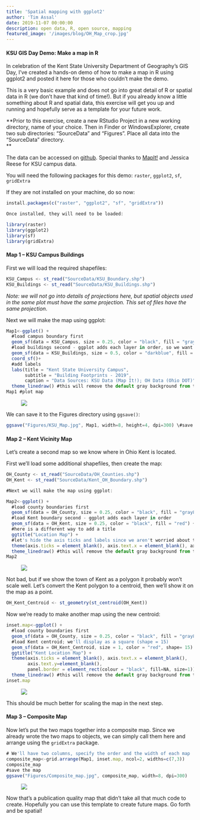 ```yaml
---
title: 'Spatial mapping with ggplot2'
author: 'Tim Assal'
date: 2019-11-07 00:00:00
description: open data, R, open source, mapping
featured_image: '/images/blog/OH_Map_crop.jpg'
---
```


#### KSU GIS Day Demo: Make a map in R

In celebration of the Kent State University Department of Geography’s
GIS Day, I’ve created a hands-on demo of how to make a map in R using
ggplot2 and posted it here for those who couldn’t make the demo.

This is a very basic example and does not go into great detail of R or
spatial data in R (we don’t have that kind of time!). But if you already
know a little something about R and spatial data, this exercise will get
you up and running and hopefully serve as a template for your future
work.

**Prior to this exercise, create a new RStudio Project in a new working
directory, name of your choice. Then in Finder or WindowsExplorer,
create two sub directories: “SourceData” and “Figures”. Place all data
into the “SourceData” directory.\
**

The data can be accessed on
[github](https://github.com/tjassal/Map-with-ggplot).
Special thanks to
[MapIt!](https://www.library.kent.edu/map-library/map-it) and Jessica
Reese for KSU campus data.

You will need the following packages for this demo: `raster`, `ggplot2`,
`sf`, `gridExtra`

If they are not installed on your machine, do so now:

```js
install.packages(c("raster", "ggplot2", "sf", "gridExtra"))

Once installed, they will need to be loaded:

library(raster)
library(ggplot2)
library(sf)
library(gridExtra)
```

#### Map 1 – KSU Campus Buildings

First we will load the required shapefiles:

```js
KSU_Campus <- st_read("SourceData/KSU_Boundary.shp")
KSU_Buildings <- st_read("SourceData/KSU_Buildings.shp")
```

*Note: we will not go into details of projections here, but spatial
objects used in the same plot must have the same projection. This set of
files have the same projection.*

Next we will make the map using ggplot:

```js
Map1<-ggplot() +
  #load campus boundary first
  geom_sf(data = KSU_Campus, size = 0.25, color = "black", fill = "gray80") + 
  #load buildings second - ggplot adds each layer in order, so we want buildings on top
  geom_sf(data = KSU_Buildings, size = 0.5, color = "darkblue", fill = "yellow") +
  coord_sf()+
  #add labels
  labs(title = "Kent State University Campus",
       subtitle = "Building Footprints - 2019", 
       caption = "Data Sources: KSU Data (Map It!); OH Data (Ohio DOT)")+
  theme_linedraw() #this will remove the default gray background from the map
Map1 #plot map
```

<figure>
  <img src='../../images/blog/ksu-map1.png'>
</figure>

We can save it to the Figures directory using `ggsave()`:

```js
ggsave("Figures/KSU_Map.jpg", Map1, width=8, height=4, dpi=300) \#save map
```

#### Map 2 – Kent Vicinity Map

Let’s create a second map so we know where in Ohio Kent is located.

First we’ll load some additional shapefiles, then create the map:

```js
OH_County <- st_read("SourceData/OH_Counties.shp")
OH_Kent <- st_read("SourceData/Kent_OH_Boundary.shp")

#Next we will make the map using ggplot:

Map2<-ggplot() +
  #load county boundaries first
  geom_sf(data = OH_County, size = 0.25, color = "black", fill = "gray80") + 
  #load Kent boundary second - ggplot adds each layer in order
  geom_sf(data = OH_Kent, size = 0.25, color = "black", fill = "red") +
  #here is a different way to add a title
  ggtitle("Location Map") + 
  #let's hide the axis ticks and labels since we aren't worried about those details at this scale
  theme(axis.ticks = element_blank(), axis.text.x = element_blank(), axis.text.y=element_blank())+
  theme_linedraw() #this will remove the default gray background from the map
Map2
```
<figure>
  <img src='../../images/blog/ksu-map2a.png'>
</figure>

Not bad, but if we show the town of Kent as a polygon it probably won’t
scale well. Let’s convert the Kent polygon to a centroid, then we’ll
show it on the map as a point.

```js
OH_Kent_Centroid <- st_geometry(st_centroid(OH_Kent))
```
Now we’re ready to make another map using the new centroid:

```js
inset.map<-ggplot() +
  #load county boundaries first
  geom_sf(data = OH_County, size = 0.25, color = "black", fill = "gray80") + 
  #load Kent centroid; we'll display as a square (shape = 15)
  geom_sf(data = OH_Kent_Centroid, size = 1, color = "red", shape= 15) +
  ggtitle("Kent Location Map") + 
  theme(axis.ticks = element_blank(), axis.text.x = element_blank(), 
        axis.text.y=element_blank(),
        panel.border = element_rect(colour = "black", fill=NA, size=1))+
  theme_linedraw() #this will remove the default gray background from the map
inset.map
```
<figure>
  <img src='../../images/blog/ksu-map2b.png'>
</figure>

This should be much better for scaling the map in the next step.

#### Map 3 – Composite Map

Now let’s put the two maps together into a composite map. Since we
already wrote the two maps to objects, we can simply call them here and
arrange using the `gridExtra` package.

```js
# We'll have two columns, specify the order and the width of each map
composite_map<-grid.arrange(Map1, inset.map, ncol=2, widths=c(7,3))
composite_map
#save the map
ggsave("Figures/Composite_map.jpg", composite_map, width=8, dpi=300)
```

<figure>
  <img src='../../images/blog/ksu-map3.png'>
</figure>

Now that’s a publication quality map that didn’t take all that much code to
create. Hopefully you can use this template to create future maps. Go
forth and be spatial!


